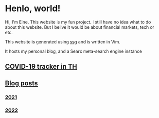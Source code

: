 # Henlo, world!
Hi, I'm Eine. This website is my fun project. I still have no idea what to do about this website. But I belive it would be about financial markets, tech or etc.

This website is generated using [ssg](https://rgz.ee) and is written in Vim.

It hosts my personal blog, and a Searx meta-search engine instance

## [COVID-19 tracker in TH](/covid-19/)
## [Blog posts](/blog/)
### [2021](/blog/2021/)
### [2022](/blog/2022)
